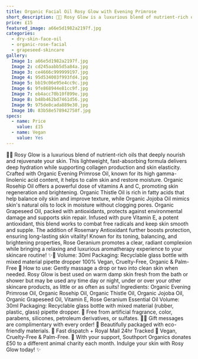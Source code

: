 ```yaml
---
title: Organic Facial Oil Rosy Glow with Evening Primrose
short_description: 🌹✨ Rosy Glow is a luxurious blend of nutrient-rich oils that deeply nourish and rejuvenate your s...
price: £15
featured_image: a66e5d1982a2197f.jpg
categories:
  - dry-skin-face-oil
  - organic-rose-facial
  - grapeseed-skincare
gallery:
  Image 1: a66e5d1982a2197f.jpg
  Image 2: cd245aabb5d5a84a.jpg
  Image 3: ce4666c999999197.jpg
  Image 4: 95d534003f993fd4.jpg
  Image 5: bb19c06e95e4cc9c.jpg
  Image 6: 9fe868944e81cc9f.jpg
  Image 7: eb4acc70b10f899e.jpg
  Image 8: b48b462bd7461d56.jpg
  Image 9: 975de8cada889e30.jpg
  Image 10: 83b58e578942758f.jpg
specs:
  - name: Price
    value: £15
  - name: Vegan
    value: Yes
---
```


🌹✨ Rosy Glow is a luxurious blend of nutrient-rich oils that deeply nourish and rejuvenate your skin. This lightweight, fast-absorbing formula delivers deep hydration while supporting collagen production and skin elasticity.
Crafted with Organic Evening Primrose Oil, known for its high gamma-linolenic acid content, it helps to calm skin and restore moisture. Organic Rosehip Oil offers a powerful dose of vitamins A and C, promoting skin regeneration and brightening. Organic Thistle Oil is rich in fatty acids that help balance oily skin and improve texture, while Organic Jojoba Oil mimics skin's natural oils to lock in moisture without clogging pores. Organic Grapeseed Oil, packed with antioxidants, protects against environmental damage and supports skin repair.
Infused with pure Vitamin E, a potent antioxidant, this blend works to combat free radicals and keep skin smooth and supple. The addition of Rosemary Antioxidant further boosts protection, ensuring long-lasting skin vitality! 
Known for its toning, balancing, and brightening properties, Rose Geranium promotes a clear, radiant complexion while bringing a relaxing and luxurious aromatherapy experience to your skincare routine! ✨🌹
Volume: 30ml
Packaging: Recyclable glass bottle with mixed material pipette dropper
100% Vegan, Cruelty-Free, Organic & Palm-Free 🐰
How to use: Gently massage a drop or two into clean skin when needed. Rosy Glow is best used on warm damp skin fresh from the bath or shower but may be used any time day or night, under or over your other skincare products, as little or as often as suits!
Ingredients: Organic Evening Primrose Oil, Organic Rosehip Oil, Organic Thistle Oil, Organic Jojoba Oil, Organic Grapeseed Oil, Vitamin E, Rose Geranium Essential Oil
Volume: 30ml
Packaging: Recyclable glass bottle with mixed material (rubber, plastic, glass) pipette dropper.
🍊 Free from artificial fragrance, color, parabens, silicones, petroleum derivatives, or sulfates.
✍🏼 Gift messages are complimentary with every order!
🌿 Beautifully packaged with eco-friendly materials.
📮 Fast dispatch + Royal Mail 24hr Tracked
🐰 Vegan, Cruelty-Free & Palm-Free.
🐾 With your support, Southport Organics donates £50 to a different animal charity each month.
Indulge your skin with Rosy Glow today! ✨
